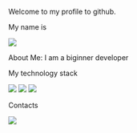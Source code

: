 Welcome to my profile to github.

My name is

 <img src="https://img.shields.io/badge/Nurseit-black?style=for-the-badge&logo=&logoColor=FFFAFA" />
 
 About Me: I am a biginner developer
 
 My technology stack

<img src="https://img.shields.io/badge/HTML-black?style=for-the-badge&logo=HTML5&logoColor=E34F26" /> <img src="https://img.shields.io/badge/CSS-black?style=for-the-badge&logo=CSS3&logoColor=1572B6" /> <img src="https://img.shields.io/badge/javaScript-black?style=for-the-badge&logo=JavaScript&logoColor=F7DF1E" />

Contacts

<img src="https://img.shields.io/badge/Instaagram-black?style=for-the-badge&logo=Instagram&logoColor=E34F26" />

